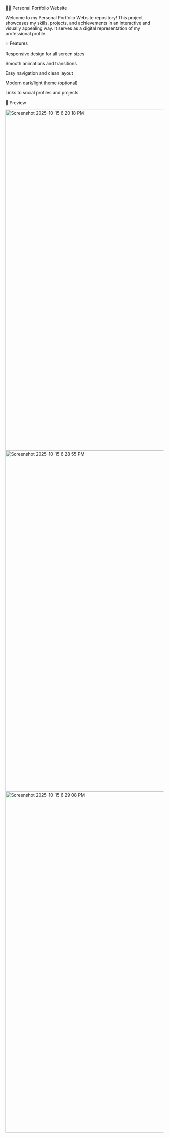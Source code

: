 🧑‍💻 Personal Portfolio Website

Welcome to my Personal Portfolio Website repository!
This project showcases my skills, projects, and achievements in an interactive and visually appealing way. It serves as a digital representation of my professional profile.


💡 Features

Responsive design for all screen sizes

Smooth animations and transitions

Easy navigation and clean layout

Modern dark/light theme (optional)

Links to social profiles and projects

📸 Preview

<img width="1920" height="1080" alt="Screenshot 2025-10-15 6 20 18 PM" src="https://github.com/user-attachments/assets/3326bb03-49fe-4fad-911f-81321166c6f2" />

<img width="1920" height="1080" alt="Screenshot 2025-10-15 6 28 55 PM" src="https://github.com/user-attachments/assets/4dd7699b-5c25-4b07-bb99-c1b4a3c54c62" />

<img width="1920" height="1080" alt="Screenshot 2025-10-15 6 29 08 PM" src="https://github.com/user-attachments/assets/1576e699-6808-42cd-9256-1516ee839d40" />




